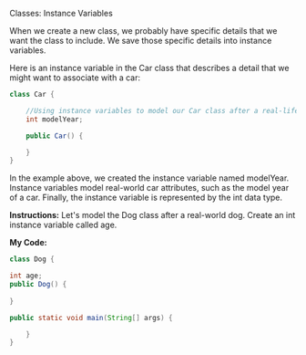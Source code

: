 Classes: Instance Variables

When we create a new class, we probably have specific details that we want the class to include. We save those specific details into instance variables.

Here is an instance variable in the Car class that describes a detail that we might want to associate with a car:
```java
class Car {

    //Using instance variables to model our Car class after a real-life car
    int modelYear;

    public Car() {

    }
}
```
In the example above, we created the instance variable named modelYear. Instance variables model real-world car attributes, such as the model year of a car. Finally, the instance variable is represented by the int data type.

**Instructions:**
Let's model the Dog class after a real-world dog. Create an int instance variable called age.

**My Code:**
```java
class Dog {

int age;
public Dog() {
  
}

public static void main(String[] args) {

	}
}
```

